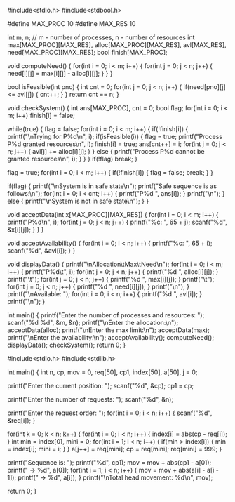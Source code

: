 #include<stdio.h>
#include<stdbool.h>

#define MAX_PROC 10
#define MAX_RES 10

int m, n; // m - number of processes, n - number of resources
int max[MAX_PROC][MAX_RES], alloc[MAX_PROC][MAX_RES], avl[MAX_RES], need[MAX_PROC][MAX_RES];
bool finish[MAX_PROC];

void computeNeed() {
for(int i = 0; i < m; i++) {
    for(int j = 0; j < n; j++) {
        need[i][j] = max[i][j] - alloc[i][j];
    }
}
}

bool isFeasible(int pno) {
int cnt = 0;
for(int j = 0; j < n; j++) {
    if(need[pno][j] <= avl[j]) {
        cnt++;
    }
}
return cnt == n;
}

void checkSystem() {
int ans[MAX_PROC], cnt = 0;
bool flag;
for(int i = 0; i < m; i++)
    finish[i] = false;

while(true) {
    flag = false;
    for(int i = 0; i < m; i++) {
        if(!finish[i]) {
            printf("\nTrying for P%d\n", i);
            if(isFeasible(i)) {
                flag = true;
                printf("Process P%d granted resources\n", i);
                finish[i] = true;
                ans[cnt++] = i;
                for(int j = 0; j < n; j++) {
                    avl[j] += alloc[i][j];
                }
            } else {
                printf("Process P%d cannot be granted resources\n", i);
            }
        }
    }
    if(!flag)
        break;
}

flag = true;
for(int i = 0; i < m; i++) {
    if(!finish[i]) {
        flag = false;
        break;
    }
}

if(flag) {
    printf("\nSystem is in safe state\n");
    printf("Safe sequence is as follows:\n");
    for(int i = 0; i < cnt; i++) {
        printf("P%d ", ans[i]);
    }
    printf("\n");
} else {
    printf("\nSystem is not in safe state\n");
}
}

void acceptData(int x[MAX_PROC][MAX_RES]) {
for(int i = 0; i < m; i++) {
    printf("P%d\n", i);
    for(int j = 0; j < n; j++) {
        printf("%c: ", 65 + j);
        scanf("%d", &x[i][j]);
    }
}
}

void acceptAvailability() {
for(int i = 0; i < n; i++) {
    printf("%c: ", 65 + i);
    scanf("%d", &avl[i]);
}
}

void displayData() {
printf("\nAllocation\tMax\tNeed\n");
for(int i = 0; i < m; i++) {
    printf("P%d\t", i);
    for(int j = 0; j < n; j++) {
        printf("%d ", alloc[i][j]);
    }
    printf("\t");
    for(int j = 0; j < n; j++) {
        printf("%d ", max[i][j]);
    }
    printf("\t");
    for(int j = 0; j < n; j++) {
        printf("%d ", need[i][j]);
    }
    printf("\n");
}
printf("\nAvailable: ");
for(int i = 0; i < n; i++) {
    printf("%d ", avl[i]);
}
printf("\n");
}

int main() {
printf("Enter the number of processes and resources: ");
scanf("%d %d", &m, &n);
printf("\nEnter the allocation:\n");
acceptData(alloc);
printf("\nEnter the max limit:\n");
acceptData(max);
printf("\nEnter the availability:\n");
acceptAvailability();
computeNeed();
displayData();
checkSystem();
return 0;
}

#include<stdio.h>
#include<stdlib.h>

int main() {
int n, cp, mov = 0, req[50], cp1, index[50], a[50], j = 0;

printf("Enter the current position: ");
scanf("%d", &cp);
cp1 = cp;

printf("Enter the number of requests: ");
scanf("%d", &n);

printf("Enter the request order: ");
for(int i = 0; i < n; i++) {
    scanf("%d", &req[i]);
}

for(int k = 0; k < n; k++) {
    for(int i = 0; i < n; i++) {
        index[i] = abs(cp - req[i]);
    }
    int min = index[0], mini = 0;
    for(int i = 1; i < n; i++) {
        if(min > index[i]) {
            min = index[i];
            mini = i;
        }
    }
    a[j++] = req[mini];
    cp = req[mini];
    req[mini] = 999;
}

printf("Sequence is: ");
printf("%d", cp1);
mov = mov + abs(cp1 - a[0]);
printf(" -> %d", a[0]);
for(int i = 1; i < n; i++) {
    mov = mov + abs(a[i] - a[i - 1]);
    printf(" -> %d", a[i]);
}
printf("\nTotal head movement: %d\n", mov);

return 0;
}
